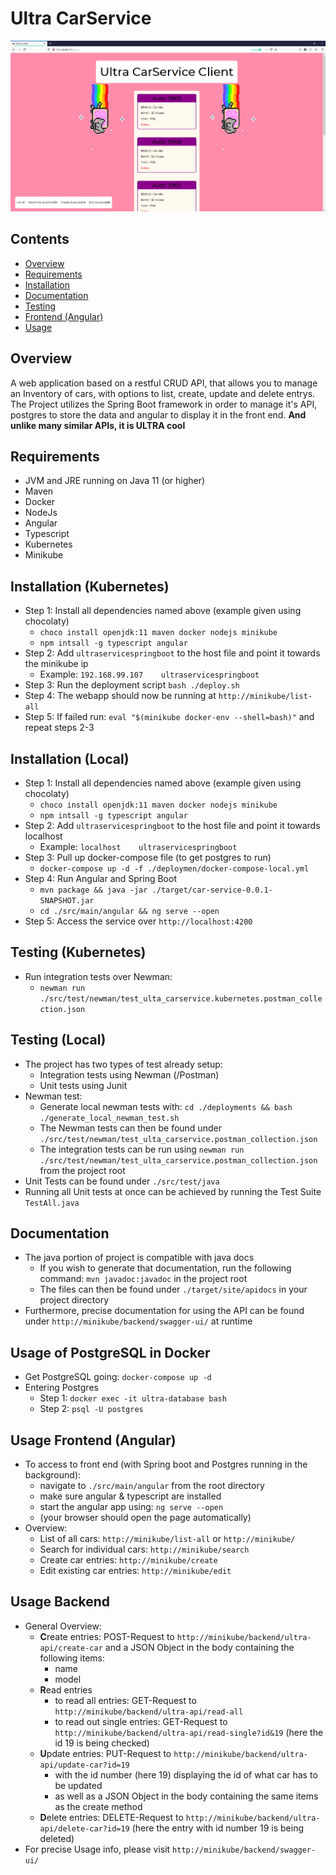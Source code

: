 # Ultra CarService 

![Picture of application](/deployment/endresult/UltraServiceClient.png)

## Contents
- [Overview](#Overview)
- [Requirements](#Requirements)
- [Installation](#Installation)
- [Documentation](#Documentation)
- [Testing](#Testing)
- [Frontend (Angular)](#Frontend (Angular))
- [Usage](#Usage)

## Overview
A web application based on a restful CRUD API, that allows you to manage an Inventory of cars, with options to list, create, update and delete entrys. 
The Project utilizes the Spring Boot framework in order to manage it's API, postgres to store the data and angular to display it in the front end. **And unlike many similar APIs, it is ULTRA cool**

## Requirements
- JVM and JRE running on Java 11 (or higher)
- Maven
- Docker
- NodeJs
- Angular
- Typescript
- Kubernetes
- Minikube

## Installation (Kubernetes)
- Step 1: Install all dependencies named above (example given using chocolaty)
    - ``choco install openjdk:11 maven docker nodejs minikube``
    - ``npm intsall -g typescript angular``
- Step 2: Add ``ultraservicespringboot`` to the host file and point it towards the minikube ip
    - Example: ``192.168.99.107    ultraservicespringboot``
- Step 3: Run the deployment script ``bash ./deploy.sh``
- Step 4: The webapp should now be running at ``http://minikube/list-all``
- Step 5: If failed run: ``eval "$(minikube docker-env --shell=bash)"`` and repeat steps 2-3

## Installation (Local)
- Step 1: Install all dependencies named above (example given using chocolaty)
    - ``choco install openjdk:11 maven docker nodejs minikube``
    - ``npm intsall -g typescript angular``
- Step 2: Add ``ultraservicespringboot`` to the host file and point it towards localhost
    - Example: ``localhost    ultraservicespringboot``
- Step 3: Pull up docker-compose file (to get postgres to run)
    - ``docker-compose up -d -f ./deploymen/docker-compose-local.yml``
- Step 4: Run Angular and Spring Boot
    - ``mvn package && java -jar ./target/car-service-0.0.1-SNAPSHOT.jar``
     - ``cd ./src/main/angular && ng serve --open``
- Step 5: Access the service over ``http://localhost:4200``

## Testing (Kubernetes)
- Run integration tests over Newman:
    - ``newman run ./src/test/newman/test_ulta_carservice.kubernetes.postman_collection.json``

## Testing (Local)
- The project has two types of test already setup: 
    - Integration tests using Newman (/Postman)
    - Unit tests using Junit
- Newman test:
    - Generate local newman tests with: ``cd ./deployments && bash ./generate_local_newman_test.sh``  
    - The Newman tests can then be found under ``./src/test/newman/test_ulta_carservice.postman_collection.json``
    - The integration tests can be run using ``newman run ./src/test/newman/test_ulta_carservice.postman_collection.json`` from the project root
- Unit Tests can be found under ``./src/test/java``
- Running all Unit tests at once can be achieved by running the Test Suite ``TestAll.java``

## Documentation
- The java portion of project is compatible with java docs
    - If you wish to generate that documentation, run the following command: ``mvn javadoc:javadoc`` in the project root
    - The files can then be found under ``./target/site/apidocs`` in your project directory
- Furthermore, precise documentation for using the API can be found under ``http://minikube/backend/swagger-ui/`` at runtime

## Usage of PostgreSQL in Docker
- Get PostgreSQL going: ``docker-compose up -d``
- Entering Postgres
    - Step 1: ``docker exec -it ultra-database bash``
    - Step 2: ``psql -U postgres``
    
## Usage Frontend (Angular)
- To access to front end (with Spring boot and Postgres running in the background):
    - navigate to ``./src/main/angular`` from the root directory
    - make sure angular & typescript are installed 
    - start the angular app using: ``ng serve --open``
    - (your browser should open the page automatically)
- Overview:
    - List of all cars: ``http://minikube/list-all`` or ``http://minikube/``
    - Search for individual cars: ``http://minikube/search``
    - Create car entries: ``http://minikube/create``
    - Edit existing car entries: ``http://minikube/edit``

## Usage Backend
- General Overview:
    - **C**reate entries: POST-Request to ``http://minikube/backend/ultra-api/create-car`` and a JSON Object in the body containing the following items:
        - name
        - model
    - **R**ead entries
        - to read all entries: GET-Request to ``http://minikube/backend/ultra-api/read-all``
        - to read out single entries: GET-Request to ``http://minikube/backend/ultra-api/read-single?id&19`` (here the id 19 is being checked)
    - **U**pdate entries: PUT-Request to ``http://minikube/backend/ultra-api/update-car?id=19``
        - with the id number (here 19) displaying the id of what car has to be updated 
        - as well as a JSON Object in the body containing the same items as the create method
    - **D**elete entries: DELETE-Request to ``http://minikube/backend/ultra-api/delete-car?id=19`` (here the entry with id number 19 is being deleted)
- For precise Usage info, please visit ``http://minikube/backend/swagger-ui/``
